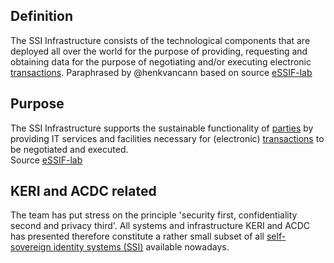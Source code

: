 ## Definition

The SSI Infrastructure consists of the technological components that are deployed all over the world for the purpose of providing, requesting and obtaining data for the purpose of negotiating and/or executing electronic [transactions](https://essif-lab.github.io/framework/docs/terms/transaction).
Paraphrased by @henkvancann based on source [eSSIF-lab](https://essif-lab.github.io/framework/docs/terms/ssi-infrastructure)

## Purpose

The SSI Infrastructure supports the sustainable functionality of [parties](https://essif-lab.github.io/framework/docs/terms/party) by providing IT services and facilities necessary for (electronic) [transactions](https://essif-lab.github.io/framework/docs/terms/transaction) to be negotiated and executed.\
Source [eSSIF-lab](https://essif-lab.github.io/framework/docs/terms/ssi-infrastructure)

## KERI and ACDC related

The team has put stress on the principle 'security first, confidentiality second and privacy third'. All systems and infrastructure KERI and ACDC has presented therefore constitute a rather small subset of all [self-sovereign identity systems (SSI)](<self-sovereign-identity-(SSI.md)>) available nowadays.
